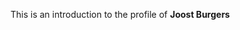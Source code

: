 This is an introduction to the profile of **Joost Burgers**
<!---
joostburgers/joostburgers is a ✨ special ✨ repository because its `README.md` (this file) appears on your GitHub profile.
You can click the Preview link to take a look at your changes.
--->
